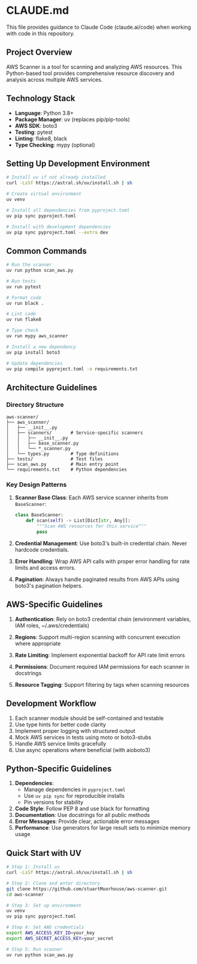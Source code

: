 # CLAUDE.md

This file provides guidance to Claude Code (claude.ai/code) when working with code in this repository.

## Project Overview

AWS Scanner is a tool for scanning and analyzing AWS resources. This Python-based tool provides comprehensive resource discovery and analysis across multiple AWS services.

## Technology Stack

- **Language**: Python 3.8+
- **Package Manager**: uv (replaces pip/pip-tools)
- **AWS SDK**: boto3
- **Testing**: pytest
- **Linting**: flake8, black
- **Type Checking**: mypy (optional)

## Setting Up Development Environment

```bash
# Install uv if not already installed
curl -LsSf https://astral.sh/uv/install.sh | sh

# Create virtual environment
uv venv

# Install all dependencies from pyproject.toml
uv pip sync pyproject.toml

# Install with development dependencies
uv pip sync pyproject.toml --extra dev
```

## Common Commands

```bash
# Run the scanner
uv run python scan_aws.py

# Run tests
uv run pytest

# Format code
uv run black .

# Lint code
uv run flake8

# Type check
uv run mypy aws_scanner

# Install a new dependency
uv pip install boto3

# Update dependencies
uv pip compile pyproject.toml -o requirements.txt
```

## Architecture Guidelines

### Directory Structure
```
aws-scanner/
├── aws_scanner/
│   ├── __init__.py
│   ├── scanners/       # Service-specific scanners
│   │   ├── __init__.py
│   │   ├── base_scanner.py
│   │   └── *_scanner.py
│   └── types.py        # Type definitions
├── tests/              # Test files
├── scan_aws.py         # Main entry point
└── requirements.txt    # Python dependencies
```

### Key Design Patterns

1. **Scanner Base Class**: Each AWS service scanner inherits from `BaseScanner`:
   ```python
   class BaseScanner:
       def scan(self) -> List[Dict[str, Any]]:
           """Scan AWS resources for this service"""
           pass
   ```

2. **Credential Management**: Use boto3's built-in credential chain. Never hardcode credentials.

3. **Error Handling**: Wrap AWS API calls with proper error handling for rate limits and access errors.

4. **Pagination**: Always handle paginated results from AWS APIs using boto3's pagination helpers.

## AWS-Specific Guidelines

1. **Authentication**: Rely on boto3 credential chain (environment variables, IAM roles, ~/.aws/credentials)

2. **Regions**: Support multi-region scanning with concurrent execution where appropriate

3. **Rate Limiting**: Implement exponential backoff for API rate limit errors

4. **Permissions**: Document required IAM permissions for each scanner in docstrings

5. **Resource Tagging**: Support filtering by tags when scanning resources

## Development Workflow

1. Each scanner module should be self-contained and testable
2. Use type hints for better code clarity
3. Implement proper logging with structured output
4. Mock AWS services in tests using moto or boto3-stubs
5. Handle AWS service limits gracefully
6. Use async operations where beneficial (with aioboto3)

## Python-Specific Guidelines

1. **Dependencies**: 
   - Manage dependencies in `pyproject.toml` 
   - Use `uv pip sync` for reproducible installs
   - Pin versions for stability
2. **Code Style**: Follow PEP 8 and use black for formatting
3. **Documentation**: Use docstrings for all public methods
4. **Error Messages**: Provide clear, actionable error messages
5. **Performance**: Use generators for large result sets to minimize memory usage

## Quick Start with UV

```bash
# Step 1: Install uv
curl -LsSf https://astral.sh/uv/install.sh | sh

# Step 2: Clone and enter directory
git clone https://github.com/stuartMoorhouse/aws-scanner.git
cd aws-scanner

# Step 3: Set up environment
uv venv
uv pip sync pyproject.toml

# Step 4: Set AWS credentials
export AWS_ACCESS_KEY_ID=your_key
export AWS_SECRET_ACCESS_KEY=your_secret

# Step 5: Run scanner
uv run python scan_aws.py
```